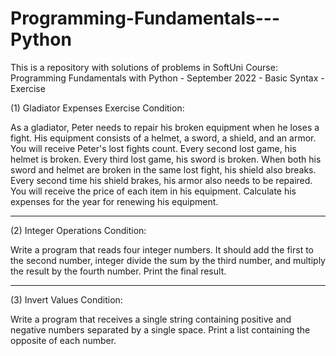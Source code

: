 # Programming-Fundamentals---Python
This is a repository with solutions of problems in SoftUni Course: Programming Fundamentals with Python - September 2022 - Basic Syntax - Exercise

(1) Gladiator Expenses Exercise Condition:

As a gladiator, Peter needs to repair his broken equipment when he loses a fight. His equipment consists of a helmet, a sword, a shield, and an armor. 
You will receive Peter's lost fights count. 
Every second lost game, his helmet is broken.
Every third lost game, his sword is broken.
When both his sword and helmet are broken in the same lost fight, his shield also breaks.
Every second time his shield brakes, his armor also needs to be repaired. 
You will receive the price of each item in his equipment. Calculate his expenses for the year for renewing his equipment. 
_______________________________________________________________________________________________________________________________________________________

(2) Integer Operations Condition:

Write a program that reads four integer numbers. 
It should add the first to the second number, integer divide the sum by the third number, and multiply the result by the fourth number. 
Print the final result.

_______________________________________________________________________________________________________________________________________________________

(3) Invert Values Condition:

Write a program that receives a single string containing positive and negative numbers separated by a single space. 
Print a list containing the opposite of each number.
